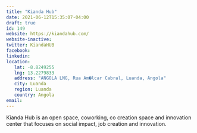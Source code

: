 ```yaml
---
title: "Kianda Hub"
date: 2021-06-12T15:35:07-04:00
draft: true
id: 149
website: https://kiandahub.com/
website-inactive: 
twitter: KiandaHUB
facebook: 
linkedin: 
location: 
   lat: -8.8249255
   lng: 13.2279833
   address: "ANGOLA LNG, Rua Am�lcar Cabral, Luanda, Angola"
   city: Luanda
   region: Luanda
   country: Angola
email: 
---
```

Kianda Hub is an open space, coworking, co creation space and innovation center that focuses on social impact, job creation and innovation. 
